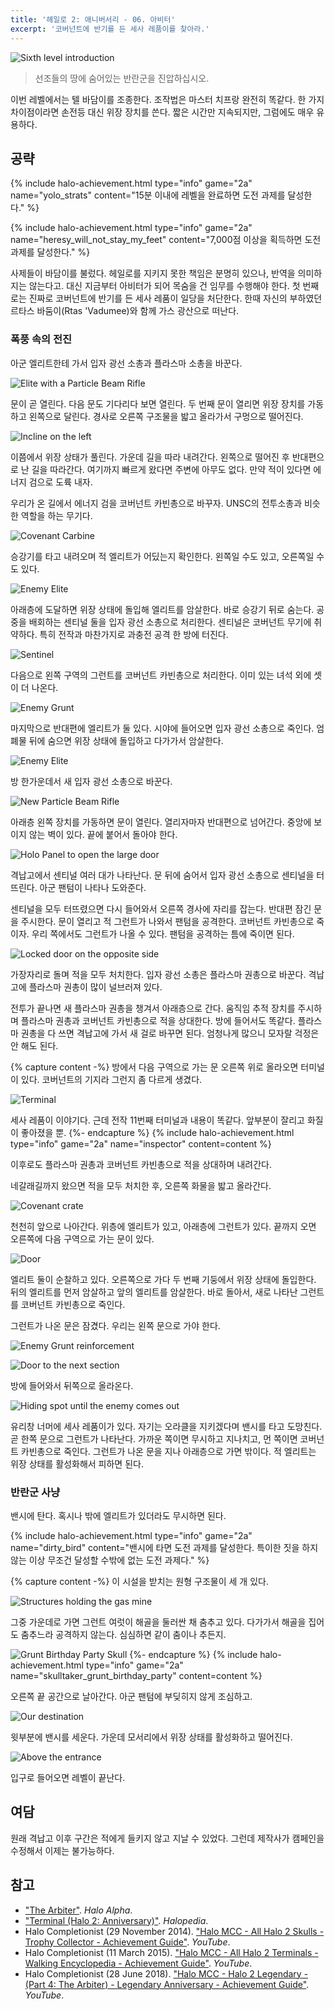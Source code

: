 ```yaml
---
title: '헤일로 2: 애니버서리 - 06. 아비터'
excerpt: '코버넌트에 반기를 든 세사 레품이를 찾아라.'
---
```


![Sixth level introduction](/assets/images/halo-2a/lv06/intro.webp)

> 선조들의 땅에 숨어있는 반란군을 진압하십시오.

이번 레벨에서는 텔 바담이를 조종한다. 조작법은 마스터 치프랑 완전히 똑같다. 한 가지 차이점이라면 손전등 대신 위장 장치를 쓴다. 짧은 시간만
지속되지만, 그럼에도 매우 유용하다.

## 공략

{% include halo-achievement.html type="info" game="2a" name="yolo_strats"
content="15분 이내에 레벨을 완료하면 도전 과제를 달성한다." %}

{% include halo-achievement.html type="info" game="2a" name="heresy_will_not_stay_my_feet"
content="7,000점 이상을 획득하면 도전 과제를 달성한다." %}

사제들이 바담이를 불렀다. 헤일로를 지키지 못한 책임은 분명히 있으나, 반역을 의미하지는 않는다고. 대신 지금부터 아비터가 되어 목숨을 건
임무를 수행해야 한다. 첫 번째로는 진짜로 코버넌트에 반기를 든 세사 레품이 일당을 처단한다. 한때 자신의 부하였던 르타스 바둠이(Rtas
'Vadumee)와 함께 가스 광산으로 떠난다.

### 폭풍 속의 전진

아군 엘리트한테 가서 입자 광선 소총과 플라스마 소총을 바꾼다.

![Elite with a Particle Beam Rifle](/assets/images/halo-2a/lv06/ch01/elite-beamrifle.webp)

문이 곧 열린다. 다음 문도 기다리다 보면 열린다. 두 번째 문이 열리면 위장 장치를 가동하고 왼쪽으로 달린다. 경사로 오른쪽 구조물을 밟고
올라가서 구멍으로 떨어진다.

![Incline on the left](/assets/images/halo-2a/lv06/ch01/incline.webp)

이쯤에서 위장 상태가 풀린다. 가운데 길을 따라 내려간다. 왼쪽으로 떨어진 후 반대편으로 난 길을 따라간다. 여기까지 빠르게 왔다면 주변에 아무도
없다. 만약 적이 있다면 에너지 검으로 도륙 내자.

우리가 온 길에서 에너지 검을 코버넌트 카빈총으로 바꾸자. UNSC의 전투소총과 비슷한 역할을 하는 무기다.

![Covenant Carbine](/assets/images/halo-2a/lv06/ch01/carbine.webp)

승강기를 타고 내려오며 적 엘리트가 어딨는지 확인한다. 왼쪽일 수도 있고, 오른쪽일 수도 있다.

![Enemy Elite](/assets/images/halo-2a/lv06/ch01/elite-01.webp)

아래층에 도달하면 위장 상태에 돌입해 엘리트를 암살한다. 바로 승강기 뒤로 숨는다. 공중을 배회하는 센티널 둘을 입자 광선 소총으로 처리한다.
센티널은 코버넌트 무기에 취약하다. 특히 전작과 마찬가지로 과충전 공격 한 방에 터진다.

![Sentinel](/assets/images/halo-2a/lv06/ch01/sentinel.webp)

다음으로 왼쪽 구역의 그런트를 코버넌트 카빈총으로 처리한다. 이미 있는 녀석 외에 셋이 더 나온다.

![Enemy Grunt](/assets/images/halo-2a/lv06/ch01/grunt.webp)

마지막으로 반대편에 엘리트가 둘 있다. 시야에 들어오면 입자 광선 소총으로 죽인다. 엄폐물 뒤에 숨으면 위장 상태에 돌입하고 다가가서 암살한다.

![Enemy Elite](/assets/images/halo-2a/lv06/ch01/elite-02.webp)

방 한가운데서 새 입자 광선 소총으로 바꾼다.

![New Particle Beam Rifle](/assets/images/halo-2a/lv06/ch01/beamrifle.webp)

아래층 왼쪽 장치를 가동하면 문이 열린다. 열리자마자 반대편으로 넘어간다. 중앙에 보이지 않는 벽이 있다. 끝에 붙어서 돌아야 한다.

![Holo Panel to open the large door](/assets/images/halo-2a/lv06/ch01/panel.webp)

격납고에서 센티널 여러 대가 나타난다. 문 뒤에 숨어서 입자 광선 소총으로 센티널을 터뜨린다. 아군 팬텀이 나타나 도와준다.

센티널을 모두 터뜨렸으면 다시 들어와서 오른쪽 경사에 자리를 잡는다. 반대편 잠긴 문을 주시한다. 문이 열리고 적 그런트가 나와서 팬텀을
공격한다. 코버넌트 카빈총으로 죽이자. 우리 쪽에서도 그런트가 나올 수 있다. 팬텀을 공격하는 틈에 죽이면 된다.

![Locked door on the opposite side](/assets/images/halo-2a/lv06/ch01/door-locked-01.webp)

가장자리로 돌며 적을 모두 처치한다. 입자 광선 소총은 플라스마 권총으로 바꾼다. 격납고에 플라스마 권총이 많이 널브러져 있다.

전투가 끝나면 새 플라스마 권총을 챙겨서 아래층으로 간다. 움직임 추적 장치를 주시하며 플라스마 권총과 코버넌트 카빈총으로 적을 상대한다. 방에
들어서도 똑같다. 플라스마 권총을 다 쓰면 격납고에 가서 새 걸로 바꾸면 된다. 엄청나게 많으니 모자랄 걱정은 안 해도 된다.

{% capture content -%}
방에서 다음 구역으로 가는 문 오른쪽 위로 올라오면 터미널이 있다. 코버넌트의 기지라 그런지 좀 다르게 생겼다.

![Terminal](/assets/images/halo-2a/lv06/ch01/terminal.webp)

세사 레품이 이야기다. 근데 전작 11번째 터미널과 내용이 똑같다. 앞부분이 잘리고 화질이 좋아졌을 뿐.
{%- endcapture %}
{% include halo-achievement.html type="info" game="2a" name="inspector" content=content %}

이후로도 플라스마 권총과 코버넌트 카빈총으로 적을 상대하며 내려간다.

네갈래길까지 왔으면 적을 모두 처치한 후, 오른쪽 화물을 밟고 올라간다.

![Covenant crate](/assets/images/halo-2a/lv06/ch01/crate.webp)

천천히 앞으로 나아간다. 위층에 엘리트가 있고, 아래층에 그런트가 있다. 끝까지 오면 오른쪽에 다음 구역으로 가는 문이 있다.

![Door](/assets/images/halo-2a/lv06/ch01/door-01.webp)

엘리트 둘이 순찰하고 있다. 오른쪽으로 가다 두 번째 기둥에서 위장 상태에 돌입한다. 뒤의 엘리트를 먼저 암살하고 앞의 엘리트를 암살한다. 바로
돌아서, 새로 나타난 그런트를 코버넌트 카빈총으로 죽인다.

그런트가 나온 문은 잠겼다. 우리는 왼쪽 문으로 가야 한다.

![Enemy Grunt reinforcement](/assets/images/halo-2a/lv06/ch01/door-locked-02.webp)

![Door to the next section](/assets/images/halo-2a/lv06/ch01/door-02.webp)

방에 들어와서 뒤쪽으로 올라온다.

![Hiding spot until the enemy comes out](/assets/images/halo-2a/lv06/ch01/shelter.webp)

유리창 너머에 세사 레품이가 있다. 자기는 오라클을 지키겠다며 밴시를 타고 도망친다. 곧 한쪽 문으로 그런트가 나타난다. 가까운 쪽이면 무시하고
지나치고, 먼 쪽이면 코버넌트 카빈총으로 죽인다. 그런트가 나온 문을 지나 아래층으로 가면 밖이다. 적 엘리트는 위장 상태를 활성화해서 피하면
된다.

### 반란군 사냥

밴시에 탄다. 혹시나 밖에 엘리트가 있더라도 무시하면 된다.

{% include halo-achievement.html type="info" game="2a" name="dirty_bird"
content="밴시에 타면 도전 과제를 달성한다. 특이한 짓을 하지 않는 이상 무조건 달성할 수밖에 없는 도전 과제다." %}

{% capture content -%}
이 시설을 받치는 원형 구조물이 세 개 있다.

![Structures holding the gas mine](/assets/images/halo-2a/lv06/ch02/cornerstone.webp)

그중 가운데로 가면 그런트 여럿이 해골을 둘러싼 채 춤추고 있다. 다가가서 해골을 집어도 춤추느라 공격하지 않는다. 심심하면 같이 춤이나 추든지.

![Grunt Birthday Party Skull](/assets/images/halo-2a/lv06/ch02/skull-gbp.webp)
{%- endcapture %}
{% include halo-achievement.html type="info" game="2a" name="skulltaker_grunt_birthday_party" content=content %}

오른쪽 끝 공간으로 날아간다. 아군 팬텀에 부딪히지 않게 조심하고.

![Our destination](/assets/images/halo-2a/lv06/ch02/destination.webp)

윗부분에 밴시를 세운다. 가운데 모서리에서 위장 상태를 활성화하고 떨어진다.

![Above the entrance](/assets/images/halo-2a/lv06/ch02/top.webp)

입구로 들어오면 레벨이 끝난다.

## 여담

원래 격납고 이후 구간은 적에게 들키지 않고 지날 수 있었다. 그런데 제작사가 캠페인을 수정해서 이제는 불가능하다.

## 참고

- ["The Arbiter"](https://halo.fandom.com/wiki/The_Arbiter). *Halo Alpha*.
- ["Terminal (Halo 2: Anniversary)"](https://www.halopedia.org/Terminal_(Halo_2:_Anniversary)). *Halopedia*.
- Halo Completionist (29 November 2014). ["Halo MCC - All Halo 2 Skulls - Trophy Collector - Achievement
Guide"](https://youtu.be/MVV5fQw2lSs?t=317). *YouTube*.
- Halo Completionist (11 March 2015). ["Halo MCC - All Halo 2 Terminals - Walking Encyclopedia - Achievement
Guide"](https://youtu.be/YcegqNgBGhQ?t=62). *YouTube*.
- Halo Completionist (28 June 2018). ["Halo MCC - Halo 2 Legendary - (Part 4: The Arbiter) - Legendary Anniversary -
Achievement Guide"](https://youtu.be/hnQVzLcMXEU). *YouTube*.

